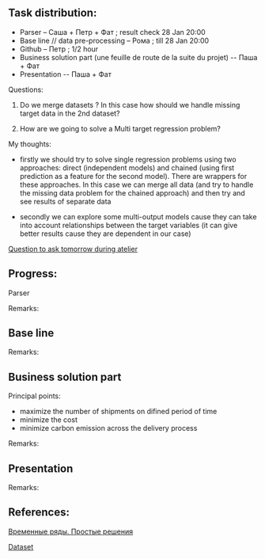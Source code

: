 ## Task distribution:

- Parser – Саша + Петр + Фат ; result check 28 Jan 20:00
- Base line // data pre-processing – Рома ; till 28 Jan 20:00
- Github – Петр ; 1/2 hour
- Business solution part (une feuille de route de la suite du projet) -- Паша + Фат
- Presentation -- Паша + Фат


Questions: 

1. Do we merge datasets ? In this case how should we handle missing target data in the 2nd dataset?

2. How are we going to solve a Multi target regression problem? 

My thoughts: 

- firstly we should try to solve single regression problems using two approaches: direct (independent models) and chained (using first prediction as a feature for the second model). There are wrappers for these approaches. In this case we can merge all data (and try to handle the missing data problem for the chained approach) and then try and see results of separate data

- secondly we can explore some multi-output models cause they can take into account relationships between the target variables (it can give better results cause they are dependent in our case)   


<u>Question to ask tomorrow during atelier</u>




## Progress:

Parser



Remarks:
## Base line



Remarks:


## Business solution part

Principal points:

- maximize the number of shipments on difined period of time
- minimize the cost 
- minimize carbon emission across the delivery process


Remarks:
## Presentation



Remarks:

## References:

[Временные ряды. Простые решения](https://habr.com/ru/post/553658/)

[Dataset](https://opendata.paris.fr/explore/dataset/comptages-routiers-permanents/export/?disjunctive.libelle&disjunctive.etat_trafic&disjunctive.libelle_nd_amont&disjunctive.libelle_nd_aval&sort=t_1h)


